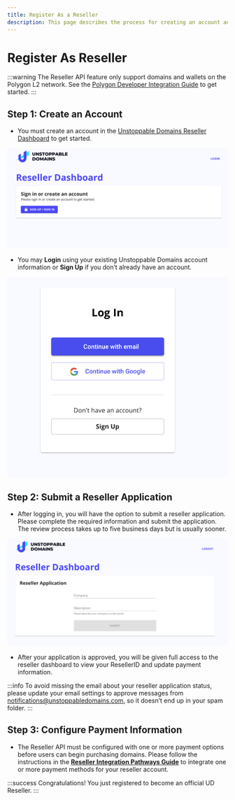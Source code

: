 ```yaml
---
title: Register As a Reseller
description: This page describes the process for creating an account and applying to become an authorized reseller for Unstoppable Domains. Payment settings can then be configured in the UD Reseller Dashboard.
---
```


# Register As Reseller

:::warning
The Reseller API feature only support domains and wallets on the Polygon L2 network. See the [Polygon Developer Integration Guide](../polygon/polygon-migration-guide.md) to get started.
:::

## Step 1: Create an Account

* You must create an account in the [Unstoppable Domains Reseller Dashboard](https://unstoppabledomains.com/resellers) to get started.

![Sign-up page for creating a new reseller account](/images/0.png '#display=block;margin-left=auto;margin-right=auto;width=80%;')

* You may **Login** using your existing Unstoppable Domains account information or **Sign Up** if you don’t already have an account.

![Login or sign-up options for new resellers](/images/1.png '#display=block;margin-left=auto;margin-right=auto;width=60%;')

## Step 2: Submit a Reseller Application

* After logging in, you will have the option to submit a reseller application. Please complete the required information and submit the application. The review process takes up to five business days but is usually sooner.

![Reseller application form](/images/3.png '#display=block;margin-left=auto;margin-right=auto;width=80%;')

* After your application is approved, you will be given full access to the reseller dashboard to view your ResellerID and update payment information.

:::info
To avoid missing the email about your reseller application status, please update your email settings to approve messages from [notifications@unstoppabledomains.com](mailto:notifications@unstoppabledomains.com), so it doesn’t end up in your spam folder.
:::

## Step 3: Configure Payment Information

* The Reseller API must be configured with one or more payment options before users can begin purchasing domains. Please follow the instructions in the **[Reseller Integration Pathways Guide](reseller-integration-guides/reseller-pathways.md)** to integrate one or more payment methods for your reseller account.

:::success Congratulations!
You just registered to become an official UD Reseller.
:::